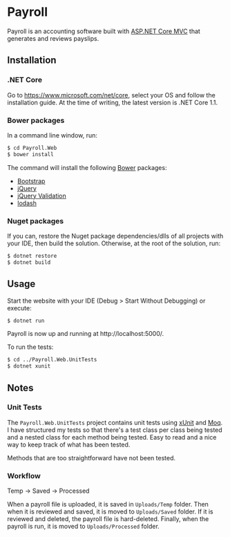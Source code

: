 Payroll
============

Payroll is an accounting software built with [ASP.NET Core MVC](https://github.com/aspnet/Mvc) that generates and reviews payslips.


## Installation

### .NET Core

Go to https://www.microsoft.com/net/core, select your OS and follow the installation guide. At the time of writing, the latest version is .NET Core 1.1.

### Bower packages

In a command line window, run:

```sh
$ cd Payroll.Web
$ bower install
```

The command will install the following [Bower](https://bower.io/) packages:

* [Bootstrap](http://getbootstrap.com/)
* [jQuery](https://jquery.com/)
* [jQuery Validation](https://jqueryvalidation.org/)
* [lodash](https://lodash.com/)

### Nuget packages

If you can, restore the Nuget package dependencies/dlls of all projects with your IDE, then build the solution. Otherwise, at the root of the solution, run:
```sh
$ dotnet restore
$ dotnet build
```


## Usage

Start the website with your IDE (Debug > Start Without Debugging) or execute:
```sh
$ dotnet run
```

Payroll is now up and running at http://localhost:5000/.

To run the tests:
```sh
$ cd ../Payroll.Web.UnitTests
$ dotnet xunit
```


## Notes

### Unit Tests

The `Payroll.Web.UnitTests` project contains unit tests using [xUnit](https://xunit.github.io/) and [Moq](https://github.com/moq/moq4).
I have structured my tests so that there's a test class per class being tested and a nested class for each method being tested. Easy to read and a nice way to keep track of what has been tested.

Methods that are too straightforward have not been tested.

### Workflow

Temp -> Saved -> Processed

When a payroll file is uploaded, it is saved in `Uploads/Temp` folder.
Then when it is reviewed and saved, it is moved to `Uploads/Saved` folder.
If it is reviewed and deleted, the payroll file is hard-deleted.
Finally, when the payroll is run, it is moved to `Uploads/Processed` folder.
